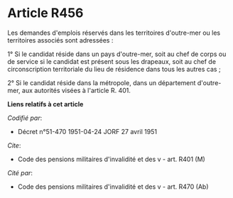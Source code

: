 # Article R456

Les demandes d'emplois réservés dans les territoires d'outre-mer ou les territoires associés sont adressées :

1° Si le candidat réside dans un pays d'outre-mer, soit au chef de corps ou de service si le candidat est présent sous les
drapeaux, soit au chef de circonscription territoriale du lieu de résidence dans tous les autres cas ;

2° Si le candidat réside dans la métropole, dans un département d'outre-mer, aux autorités visées à l'article R. 401.

**Liens relatifs à cet article**

_Codifié par_:

  - Décret n°51-470 1951-04-24 JORF 27 avril 1951

_Cite_:

  - Code des pensions militaires d'invalidité et des v - art. R401 (M)

_Cité par_:

  - Code des pensions militaires d'invalidité et des v - art. R470 (Ab)
